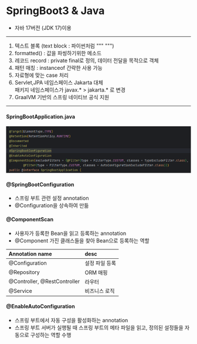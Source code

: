 # SpringBoot3 & Java

- 자바 17버전 (JDK 17)이용

---
1. 텍스트 블록 (text block : 파이썬처럼 """  """)
2. formatted() : 값을 파씽하기위한 메소드
3. 레코드 record : private final로 정의, 데이터 전달을 목적으로 객체
4. 패턴 매칭 : instanceof 간략한 사용 가능
5. 자료형에 맞는 case 처리
6. Servlet,JPA 네임스페이스 Jakarta 대체    
   패키지 네임스페이스가 javax.* > jakarta.* 로 변경
7. GraalVM 기반의 스프링 네이티브 공식 지원

---
#### SpringBootApplication.java
<img src="upload/SpringBootApplication.png" />

#### @SpringBootConfiguration
- 스프링 부트 관련 설정 annotation
- @Configuration을 상속하여 만듦

#### @ComponentScan
- 사용자가 등록한 Bean을 읽고 등록하는 annotation
- @Component 가진 클래스들을 찾아 Bean으로 등록하는 역할

| Annotation name              | desc     |
|:-----------------------------|:---------|
| @Configuration               | 설정 파일 등록 |
| @Repository                  | ORM 매핑   |
| @Controller, @RestController | 라우터      |
| @Service                     | 비즈니스 로직  |

#### @EnableAutoConfiguration
- 스프링 부트에서 자동 구성을 활성화하는 annotation
- 스프링 부트 서버가 실행될 때 스프링 부트의 메타 파일을 읽고, 정의된 설정들을 자동으로 구성하는 역할 수행
